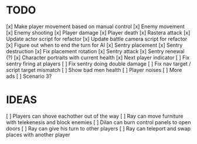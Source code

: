 # TODO
[x] Make player movement based on manual control
[x] Enemy movement
[x] Enemy shooting
[x] Player damage
[x] Player death
[x] Rastera attack
[x] Update actor script for refactor
[x] Update battle camera script for refactor
[x] Figure out when to end the turn for AI
[x] Sentry placement
[x] Sentry destruction
[x] Fix placement rotation
[x] Sentry attack
[x] Sentry renewal (?)
[x] Character portraits with current health
[x] Next player indicator
[ ] Fix sentry firing at players
[ ] Fix sentry doing double damage
[ ] Fix nav target / script target mismatch
[ ] Show bad men health
[ ] Player noises
[ ] More ads
[ ] Scenario 3?

# IDEAS
[ ] Players can shove eachother out of the way
[ ] Ray can move furniture with telekenesis and block enemies
[ ] Dilan can burn control panels to open doors
[ ] Ray can give his turn to other players
[ ] Ray can teleport and swap places with another player
